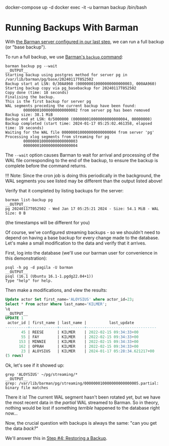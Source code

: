docker-compose up -d
docker exec -it -u barman backup /bin/bash

# Running Backups With Barman

With [the Barman server configured in our last step](step02-backup-setup), we can run a full backup (or "base backup").

To run a full backup, we use [Barman's `backup` command](http://docs.pgbarman.org/release/3.10.0/#backup):

```shell
barman backup pg --wait
__OUTPUT__
Starting backup using postgres method for server pg in /var/lib/barman/pg/base/20240117T052502
Backup start at LSN: 0/30AA960 (000000010000000000000003, 000AA960)
Starting backup copy via pg_basebackup for 20240117T052502
Copy done (time: 18 seconds)
Finalising the backup.
This is the first backup for server pg
WAL segments preceding the current backup have been found:
        000000010000000000000002 from server pg has been removed
Backup size: 38.1 MiB
Backup end at LSN: 0/5000000 (000000010000000000000004, 00000000)
Backup completed (start time: 2024-01-17 05:25:02.461358, elapsed time: 19 seconds)
Waiting for the WAL file 000000010000000000000004 from server 'pg'
Processing xlog segments from streaming for pg
        000000010000000000000003
        000000010000000000000004
```

The `--wait` option causes Barman to wait for arrival and processing of the WAL file corresponding to the end of the backup, to ensure the backup is complete before the command returns. 

!!! Note: 
    Since the cron job is doing this periodically in the background, the WAL segments you see listed may be different than the output listed above!

Verify that it completed by listing backups for the server:

```shell
barman list-backup pg
__OUTPUT__
pg 20240117T052502 - Wed Jan 17 05:25:21 2024 - Size: 54.1 MiB - WAL Size: 0 B
```
(the timestamps will be different for you)

Of course, we've configured streaming backups - so we shouldn't need to depend on having a base backup for every change made to the database. Let's make a small modification to the data and verify that it arrives. 

First, log into the database (we'll use our barman user for convenience in this demonstration):

```shell
psql -h pg -d pagila -U barman
__OUTPUT__
psql (16.1 (Ubuntu 16.1-1.pgdg22.04+1))
Type "help" for help.
```

Then make a modifications, and view the results:

```sql
Update actor Set first_name='ALOYSIUS' where actor_id=23;
Select * From actor Where last_name='KILMER';
\q
__OUTPUT__
UPDATE 1
 actor_id | first_name | last_name |          last_update          
----------+------------+-----------+-------------------------------
       45 | REESE      | KILMER    | 2022-02-15 09:34:33+00
       55 | FAY        | KILMER    | 2022-02-15 09:34:33+00
      153 | MINNIE     | KILMER    | 2022-02-15 09:34:33+00
      162 | OPRAH      | KILMER    | 2022-02-15 09:34:33+00
       23 | ALOYSIUS   | KILMER    | 2024-01-17 05:28:34.621217+00
(5 rows)
```

Ok, let's see if it showed up:

```shell
grep 'ALOYSIUS' ~/pg/streaming/*
__OUTPUT__
grep: /var/lib/barman/pg/streaming/000000010000000000000005.partial: binary file matches
```

There it is! The current WAL segment hasn't been rotated yet, but we have the most recent data in the *partial* WAL streamed to Barman. So in theory, nothing would be lost if something *terrible* happened to the database right now... 

Now, the crucial question with backups is always the same: "can you get the data *back?*"

We'll answer this in [Step #4: Restoring a Backup](step04-restore).
